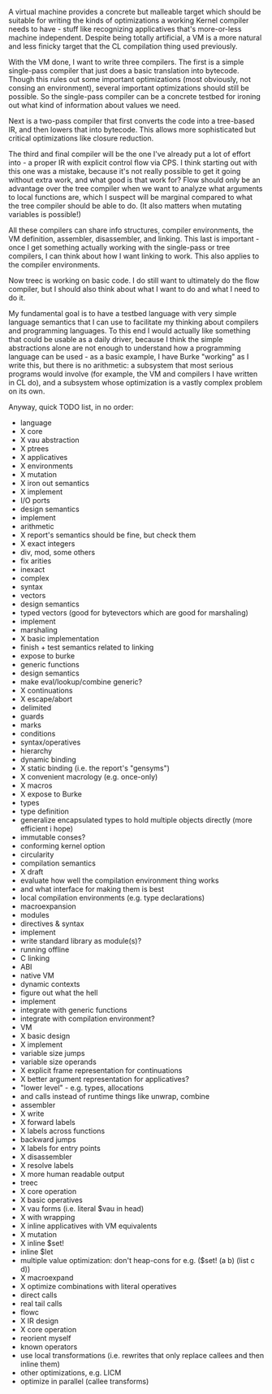 A virtual machine provides a concrete but malleable target which should be suitable for writing the kinds of optimizations a working Kernel compiler needs to have - stuff like recognizing applicatives that's more-or-less machine independent. Despite being totally artificial, a VM is a more natural and less finicky target that the CL compilation thing used previously.

With the VM done, I want to write three compilers. The first is a simple single-pass compiler that just does a basic translation into bytecode. Though this rules out some important optimizations (most obviously, not consing an environment), several important optimizations should still be possible. So the single-pass compiler can be a concrete testbed for ironing out what kind of information about values we need.

Next is a two-pass compiler that first converts the code into a tree-based IR, and then lowers that into bytecode. This allows more sophisticated but critical optimizations like closure reduction.

The third and final compiler will be the one I've already put a lot of effort into - a proper IR with explicit control flow via CPS. I think starting out with this one was a mistake, because it's not really possible to get it going without extra work, and what good is that work for? Flow should only be an advantage over the tree compiler when we want to analyze what arguments to local functions are, which I suspect will be marginal compared to what the tree compiler should be able to do. (It also matters when mutating variables is possible!)

All these compilers can share info structures, compiler environments, the VM definition, assembler, disassembler, and linking. This last is important - once I get something actually working with the single-pass or tree compilers, I can think about how I want linking to work. This also applies to the compiler environments.

Now treec is working on basic code. I do still want to ultimately do the flow compiler, but I should also think about what I want to do and what I need to do it.

My fundamental goal is to have a testbed language with very simple language semantics that I can use to facilitate my thinking about compilers and programming languages. To this end I would actually like something that could be usable as a daily driver, because I think the simple abstractions alone are not enough to understand how a programming language can be used - as a basic example, I have Burke "working" as I write this, but there is no arithmetic: a subsystem that most serious programs would involve (for example, the VM and compilers I have written in CL do), and a subsystem whose optimization is a vastly complex problem on its own.

Anyway, quick TODO list, in no order:

- language
 - X core
  - X vau abstraction
   - X ptrees
  - X applicatives
  - X environments
 - X mutation
  - X iron out semantics
  - X implement
 - I/O ports
  - design semantics
  - implement
 - arithmetic
  - X report's semantics should be fine, but check them
  - X exact integers
   - div, mod, some others
   - fix arities
  - inexact
  - complex
  - syntax
 - vectors
  - design semantics
  - typed vectors (good for bytevectors which are good for marshaling)
  - implement
 - marshaling
  - X basic implementation
  - finish + test semantics related to linking
  - expose to burke
 - generic functions
  - design semantics
  - make eval/lookup/combine generic?
 - X continuations
  - X escape/abort
  - delimited
  - guards
  - marks
 - conditions
  - syntax/operatives
  - hierarchy
 - dynamic binding
 - X static binding (i.e. the report's "gensyms")
  - X convenient macrology (e.g. once-only)
 - X macros
  - X expose to Burke
 - types
 - type definition
  - generalize encapsulated types to hold multiple objects directly (more efficient i hope)
 - immutable conses?
- conforming kernel option
 - circularity
- compilation semantics
 - X draft
 - evaluate how well the compilation environment thing works
 - and what interface for making them is best
 - local compilation environments (e.g. type declarations)
 - macroexpansion
- modules
 - directives & syntax
 - implement
 - write standard library as module(s)?
- running offline
 - C linking
 - ABI
 - native VM
- dynamic contexts
 - figure out what the hell
 - implement
 - integrate with generic functions
 - integrate with compilation environment?
- VM
 - X basic design
 - X implement
 - variable size jumps
 - variable size operands
 - X explicit frame representation for continuations
 - X better argument representation for applicatives?
 - "lower level" - e.g. types, allocations
  - and calls instead of runtime things like unwrap, combine
- assembler
 - X write
 - X forward labels
 - X labels across functions
 - backward jumps
 - X labels for entry points
 - X disassembler
  - X resolve labels
  - X more human readable output
- treec
 - X core operation
 - X basic operatives
 - X vau forms (i.e. literal $vau in head)
  - X with wrapping
 - X inline applicatives with VM equivalents
 - X mutation
  - X inline $set!
 - inline $let
 - multiple value optimization: don't heap-cons for e.g. ($set! (a b) (list c d))
 - X macroexpand
  - X optimize combinations with literal operatives
 - direct calls
 - real tail calls
- flowc
 - X IR design
 - X core operation
 - reorient myself
 - known operators
 - use local transformations (i.e. rewrites that only replace callees and then inline them)
 - other optimizations, e.g. LICM
 - optimize in parallel (callee transforms)
